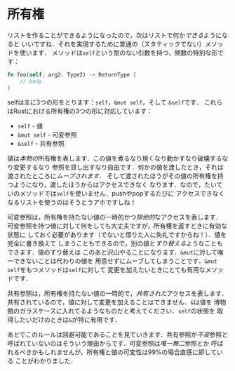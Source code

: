 # 所有権

リストを作ることができるようになったので，次はリストで何か*できる*ようになると
いいですね．それを実現するために普通の（スタティックでない）メソッドを使います．
メソッドは`self`という型のない引数を持つ，関数の特別な形です：

```rust ,ignore
fn foo(self, arg2: Type2) -> ReturnType {
    // body
}
```

selfは主に3つの形をとります：`self`，`&mut self`，そして `&self`です．
これらはRustにおける所有権の3つの形に対応しています：

* `self` - 値
* `&mut self` - 可変参照
* `&self` - 共有参照

値は*本物の*所有権を表します．この値を煮るなり焼くなり動かすなり破壊するなり変更するなり
参照を貸し出すなり自由です．何かの値を渡したとき，それは渡されたところに*ムーブされます*．
そして渡されたほうがその値の所有権を持つようになり，渡したほうからはアクセスできなく
なります．なので，たいていのメソッドでは`self`を使いません．pushやpopするたびに
アクセスできなくなるリストを使うのはそうとうアホですしね！

可変参照は，所有権を持たない値の一時的かつ*排他的*なアクセスを表します．
可変参照を持つ値に対して何をしても大丈夫ですが，所有権を返すときに有効な状態に
しておく必要があります（でないと借りた人に失礼ですからね！）．値を完全に書き換えて
しまうこともできるので，別の値と*すり替える*ようなこともできます．値のすり替えは
このあと沢山やることになります．`&mut`に対して唯一できないことは代わりの値を
用意せずにムーブしてしまうことです．`&mut self`をもつメソッドは`self`に対して
変更を加えたいときにとても有用なメソッドです．

共有参照は，所有権を持たない値の一時的で，*共有された*アクセスを表します．
共有されているので，値に対して変更を加えることはできません．`&`は値を
博物館のガラスケースに入れてるようなものだと考えてください．`self`の状態を
取得したいだけのときは`&`が特に有用です．

あとでこのルールは回避可能であることを見ていきます．共有参照が*不変*参照と
呼ばれていないのはそういう理由からです．可変参照は*唯一無二*参照とか
呼ばれるべきかもしれませんが，所有権と値の可変性は99%の場合直感に即している
ことがわかりました．
